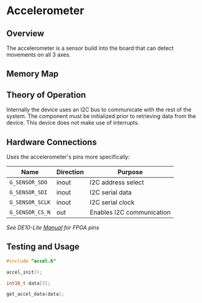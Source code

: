 # Accelerometer

## Overview

The accelerometer is a sensor build into the board that can detect movements on all 3 axes.

## Memory Map

## Theory of Operation

Internally the device uses an I2C bus to communicate with the rest of the system. The component must be initialized prior to retrieving data from the device. This device does not make use of interrupts.

## Hardware Connections

Uses the accelerometer's pins more specifically:

| Name            | Direction | Purpose                   |
|-----------------|-----------|---------------------------|
| `G_SENSOR_SDO`  | inout     | I2C address select        |
| `G_SENSOR_SDI`  | inout     | I2C serial data           |
| `G_SENSOR_SCLK` | inout     | I2C serial clock          |
| `G_SENSOR_CS_N` | out       | Enables I2C communication |

*See DE10-Lite [Manual](https://www.intel.com/content/dam/altera-www/global/en_US/portal/dsn/42/doc-us-dsnbk-42-2912030810549-de10-lite-user-manual.pdf) for FPGA pins*


## Testing and Usage

```c
#include "accel.h"

accel_init();

int16_t data[3];

get_accel_data(data);
```